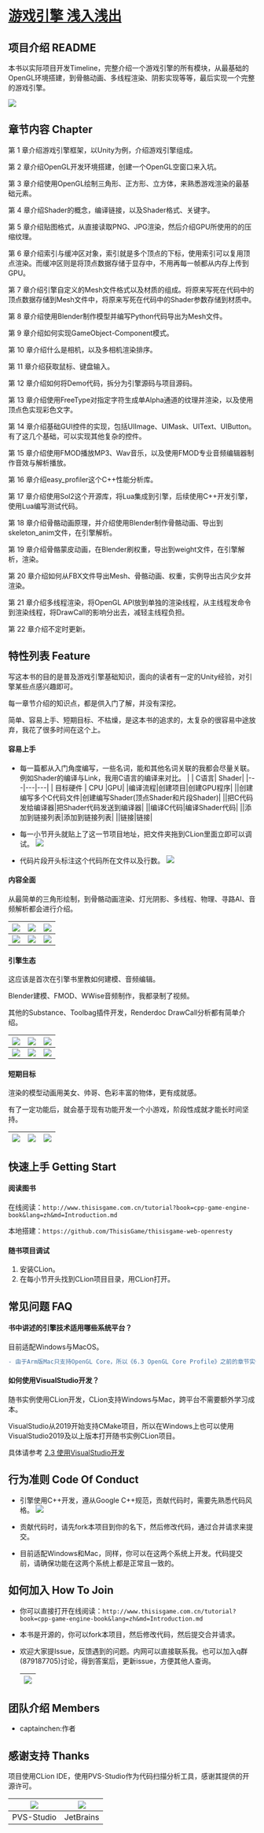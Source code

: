 ﻿# [游戏引擎 浅入浅出](https://github.com/ThisisGame/cpp-game-engine-book)

## 项目介绍 README

本书以实际项目开发Timeline，完整介绍一个游戏引擎的所有模块，从最基础的OpenGL环境搭建，到骨骼动画、多线程渲染、阴影实现等等，最后实现一个完整的游戏引擎。

![](imgs/ieg_open_source/book_chapter.gif)

## 章节内容 Chapter

第 1 章介绍游戏引擎框架，以Unity为例，介绍游戏引擎组成。

第 2 章介绍OpenGL开发环境搭建，创建一个OpenGL空窗口来入坑。

第 3 章介绍使用OpenGL绘制三角形、正方形、立方体，来熟悉游戏渲染的最基础元素。

第 4 章介绍Shader的概念，编译链接，以及Shader格式、关键字。

第 5 章介绍贴图格式，从直接读取PNG、JPG渲染，然后介绍GPU所使用的的压缩纹理。

第 6 章介绍索引与缓冲区对象，索引就是多个顶点的下标，使用索引可以复用顶点渲染。而缓冲区则是将顶点数据存储于显存中，不用再每一帧都从内存上传到GPU。

第 7 章介绍引擎自定义的Mesh文件格式以及材质的组成。将原来写死在代码中的顶点数据存储到Mesh文件中，将原来写死在代码中的Shader参数存储到材质中。

第 8 章介绍使用Blender制作模型并编写Python代码导出为Mesh文件。

第 9 章介绍如何实现GameObject-Component模式。

第 10 章介绍什么是相机，以及多相机渲染排序。

第 11 章介绍获取鼠标、键盘输入。

第 12 章介绍如何将Demo代码，拆分为引擎源码与项目源码。

第 13 章介绍使用FreeType对指定字符生成单Alpha通道的纹理并渲染，以及使用顶点色实现彩色文字。

第 14 章介绍基础GUI控件的实现，包括UIImage、UIMask、UIText、UIButton。有了这几个基础，可以实现其他复杂的控件。

第 15 章介绍使用FMOD播放MP3、Wav音乐，以及使用FMOD专业音频编辑器制作音效与解析播放。

第 16 章介绍easy_profiler这个C++性能分析库。

第 17 章介绍使用Sol2这个开源库，将Lua集成到引擎，后续使用C++开发引擎，使用Lua编写测试代码。

第 18 章介绍骨骼动画原理，并介绍使用Blender制作骨骼动画、导出到skeleton_anim文件，在引擎解析。

第 19 章介绍骨骼蒙皮动画，在Blender刷权重，导出到weight文件，在引擎解析，渲染。

第 20 章介绍如何从FBX文件导出Mesh、骨骼动画、权重，实例导出古风少女并渲染。

第 21 章介绍多线程渲染，将OpenGL API放到单独的渲染线程，从主线程发命令到渲染线程，将DrawCall的影响分出去，减轻主线程负担。

第 22 章介绍不定时更新。

## 特性列表 Feature

写这本书的目的是普及游戏引擎基础知识，面向的读者有一定的Unity经验，对引擎某些点感兴趣即可。

每一章节介绍的知识点，都是供入门了解，并没有深挖。

简单、容易上手、短期目标、不枯燥，是这本书的追求的，太复杂的很容易中途放弃，我花了很多时间在这个上。

#### 容易上手

* 每一篇都从入门角度编写，一些名词，能和其他名词关联的我都会尽量关联。
  例如Shader的编译与Link，我用C语言的编译来对比。
  |   |   C语言| Shader|
  |---|---|---|
  |  目标硬件 | CPU  |GPU|
  |编译流程|创建项目|创建GPU程序|
  ||创建编写多个C代码文件|创建编写Shader(顶点Shader和片段Shader)|
  ||把C代码发给编译器|把Shader代码发送到编译器|
  ||编译C代码|编译Shader代码|
  ||添加到链接列表|添加到链接列表|
  ||链接|链接|

* 每一小节开头就贴上了这一节项目地址，把文件夹拖到CLion里面立即可以调试。
  ![](imgs/ieg_open_source/project_dir_line.jpg)
  <br>
* 代码片段开头标注这个代码所在文件以及行数。
  ![](imgs/ieg_open_source/code_file_line.jpg)

#### 内容全面

从最简单的三角形绘制，到骨骼动画渲染、灯光阴影、多线程、物理、寻路AI、音频解析都会进行介绍。

| ![](imgs/opengl_draw_polygon/draw_triangle/draw_triangle.png)  |  ![](imgs/texture_make_beautiful/draw_cube_texture/draw_cube_urban.gif) |  ![](imgs/ieg_open_source/draw_blender_mesh.jpg) |
|---|---|---|
|![](imgs/ieg_open_source/draw_ttf_font_freetype_color.jpg)|![](imgs/ieg_open_source/gui.gif)|![](imgs/ieg_open_source/fbx_skinned_mesh.gif)|


#### 引擎生态

这应该是首次在引擎书里教如何建模、音频编辑。

Blender建模、FMOD、WWise音频制作，我都录制了视频。

其他的Substance、Toolbag插件开发，Renderdoc DrawCall分析都有简单介绍。


| ![](imgs/ieg_open_source/blender_1_hq720.jpg)  |  ![](imgs/ieg_open_source/substance_painter_1_hq720.jpg) | ![](imgs/ieg_open_source/toolbag_1_hq720.jpg)|
|---|---|---|
| ![](imgs/ieg_open_source/fmod_2_hq720.jpg)  |  ![](imgs/ieg_open_source/wwise_1_hq720.jpg) | ![](imgs/ieg_open_source/renderdoc_hq720.jpg)|


#### 短期目标

渲染的模型动画用美女、帅哥、色彩丰富的物体，更有成就感。

有了一定功能后，就会基于现有功能开发一个小游戏，阶段性成就才能长时间坚持。

| ![](imgs/ieg_open_source/hunter_need_head_phone.jpg)  |  ![](imgs/ieg_open_source/empty_960_640.jpg) | ![](imgs/ieg_open_source/empty_960_640.jpg)|
|---|---|---|

## 快速上手 Getting Start

#### 阅读图书

在线阅读：`http://www.thisisgame.com.cn/tutorial?book=cpp-game-engine-book&lang=zh&md=Introduction.md`

本地搭建：`https://github.com/ThisisGame/thisisgame-web-openresty`

#### 随书项目调试

1. 安装CLion。
2. 在每小节开头找到CLion项目目录，用CLion打开。

## 常见问题 FAQ

#### 书中讲述的引擎技术适用哪些系统平台？

目前适配Windows与MacOS。

```diff
- 由于Arm版Mac只支持OpenGL Core，所以《6.3 OpenGL Core Profile》之前的章节实例无法在Arm版Mac运行。
```

#### 如何使用VisualStudio开发？

随书实例使用CLion开发，CLion支持Windows与Mac，跨平台不需要额外学习成本。

VisualStudio从2019开始支持CMake项目，所以在Windows上也可以使用VisualStudio2019及以上版本打开随书实例CLion项目。

具体请参考 [2.3 使用VisualStudio开发](https://www.thisisgame.com.cn/tutorial?book=cpp-game-engine-book&lang=zh&md=2.%20opengl_dev_env/2.3%20dev_with_visualstudio.md)

## 行为准则 Code Of Conduct

* 引擎使用C++开发，遵从Google C++规范，贡献代码时，需要先熟悉代码风格。
  ![](imgs/ieg_open_source/google_cpp_style.png)
  
* 贡献代码时，请先fork本项目到你的名下，然后修改代码，通过合并请求来提交。
* 目前适配Windows和Mac，同样，你可以在这两个系统上开发。代码提交前，请确保功能在这两个系统上都是正常且一致的。

## 如何加入 How To Join

* 你可以直接打开在线阅读：`http://www.thisisgame.com.cn/tutorial?book=cpp-game-engine-book&lang=zh&md=Introduction.md`
* 本书是开源的，你可以fork本项目，然后修改代码，然后提交合并请求。
* 欢迎大家提Issue，反馈遇到的问题。内网可以直接联系我。也可以加入q群(879187705)讨论，得到答案后，更新issue，方便其他人查询。
  
  | ![](imgs/readme/qq_qrcode.png)  |
  |---|


## 团队介绍 Members

* captainchen:作者

## 感谢支持 Thanks

项目使用CLion IDE，使用PVS-Studio作为代码扫描分析工具，感谢其提供的开源许可。

| ![](imgs/readme/pvsstudio.png)  |  ![](imgs/readme/jetbrains-variant-4.png) |
|---|---|
|  PVS-Studio |  JetBrains |


